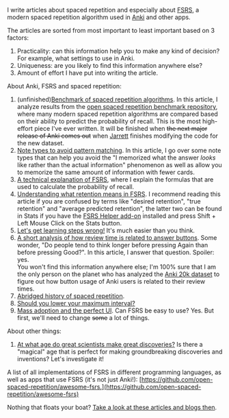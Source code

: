 I write articles about spaced repetition and especially about [FSRS](https://github.com/open-spaced-repetition/fsrs4anki/wiki/ABC-of-FSRS), a modern spaced repetition algorithm used in [Anki](https://apps.ankiweb.net/) and other apps.

The articles are sorted from most important to least important based on 3 factors:

1. Practicality: can this information help you to make any kind of decision? For example, what settings to use in Anki.
2. Uniqueness: are you likely to find this information anywhere else?
3. Amount of effort I have put into writing the article.

About Anki, FSRS and spaced repetition:

1. (unfinished)[Benchmark of spaced repetition algorithms](/Benchmark.md). In this article, I analyze results from the [open spaced repetition benchmark repository](https://github.com/open-spaced-repetition/srs-benchmark?tab=readme-ov-file#result), where many modern spaced repetition algorithms are compared based on their ability to predict the probability of recall. This is the most high-effort piece I've ever written. It will be finished when ~~the next major release of Anki comes out~~ when [Jarrett](https://github.com/L-M-Sherlock) finishes modifying the code for the new dataset.
2. [Note types to avoid pattern matching](/Avoid_Pattern_Matching.md). In this article, I go over some note types that can help you avoid the "I memorized what the answer *looks* like rather than the actual information" phenomenon as well as allow you to memorize the same amount of information with fewer cards.
3. [A technical explanation of FSRS](/Algorithm.md), where I explain the formulas that are used to calculate the probability of recall.
4. [Understanding what retention means in FSRS](/Retention.md). I recommend reading this article if you are confused by terms like "desired retention", "true retention" and "average predicted retention", the latter two can be found in Stats if you have the [FSRS Helper add-on](https://ankiweb.net/shared/info/759844606) installed and press Shift + Left Mouse Click on the Stats button.
5. [Let's get learning steps wrong!](/Learning_Steps.md) It's much easier than you think.
6. [A short analysis of how review time is related to answer buttons](/Buttons.md). Some wonder, "Do people tend to think longer before pressing Again than before pressing Good?". In this article, I answer that question. Spoiler: yes.<br/> You won't find this information anywhere else; I'm 100% sure that I am the only person on the planet who has analyzed the [Anki 20k dataset](https://huggingface.co/datasets/open-spaced-repetition/FSRS-Anki-20k) to figure out how button usage of Anki users is related to their review times.
7. [Abridged history of spaced repetition](/History.md).
8. [Should you lower your maximum interval?](/Max_Interval.md) 
9. [Mass adoption and the perfect UI](/Perfect_UI.md). Can FSRS be easy to use? Yes. But first, we'll need to change ~~some~~ a lot of things.

About other things:

1. [At what age do great scientists make great discoveries?](/ScientistsAge.md) Is there a "magical" age that is perfect for making groundbreaking discoveries and inventions? Let's investigate it!

A list of all implementations of FSRS in different programming languages, as well as apps that use FSRS (it's not just Anki!): [https://github.com/open-spaced-repetition/awesome-fsrs.](https://github.com/open-spaced-repetition/awesome-fsrs)

Nothing that floats your boat? [Take a look at these articles and blogs then](/Resources_Dump.md).
